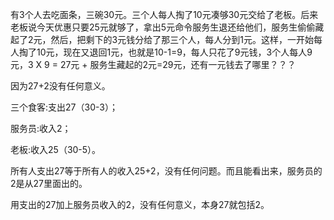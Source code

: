 有3个人去吃面条，三碗30元。三个人每人掏了10元凑够30元交给了老板。后来老板说今天优惠只要25元就够了，拿出5元命令服务生退还给他们，服务生偷偷藏起了2元，然后，把剩下的3元钱分给了那三个人，每人分到1元。这样，一开始每人掏了10元，现在又退回1元，也就是10-1=9，每人只花了9元钱，3个人每人9元，3 X 9 = 27元 + 服务生藏起的2元=29元，还有一元钱去了哪里？？？

因为27+2没有任何意义。

三个食客:支出27（30-3）；

服务员:收入2；

老板:收入25（30-5）。

所有人支出27等于所有人的收入25+2，没有任何问题。而且能看出来，服务员的2是从27里面出的。

用支出的27加上服务员收入的2，没有任何意义，本身27就包括2。